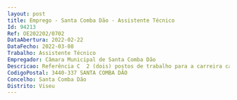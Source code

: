 ```yaml
--- 
layout: post
title: Emprego - Santa Comba Dão - Assistente Técnico
Id: 94213
Ref: OE202202/0702
DataAbertura: 2022-02-22
DataFecho: 2022-03-08
Trabalho: Assistente Técnico
Empregador: Câmara Municipal de Santa Comba Dão
Descricao: Referência C  2 (dois) postos de trabalho para a carreira categoria de Assistente Técnico, a afetar ao Serviço de Taxas e Licenças, integrado na Divisão Administrativa, Económica e Financeira.Referência C  Desempenho das funções previstas no anexo a que se refere o n.º 2 do artigo 88.º da LTFP, ao qual corresponde o grau 2 de complexidade funcional na carreira e categoria de Assistente Técnico e de acordo com a caraterização no Mapa de Pessoal, nomeadamente  Funções de natureza executiva, de aplicação de métodos e processos, com base em diretivas bem definidas e instruções gerais, de grau médio de complexidade, na área administrativa.
CodigoPostal: 3440-337 SANTA COMBA DÃO
Concelho: Santa Comba Dão
Distrito: Viseu
--- 
```

